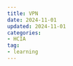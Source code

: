 ```yaml
---
title: VPN
date: 2024-11-01
updated: 2024-11-01
categories: 
- HCIA
tag:
- learning
---
```

<!-- toc -->    





